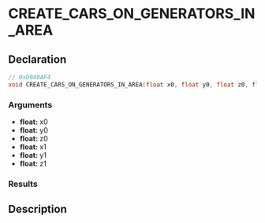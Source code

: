 # CREATE_CARS_ON_GENERATORS_IN_AREA

## Declaration
```cpp
// 0xD940AF4
void CREATE_CARS_ON_GENERATORS_IN_AREA(float x0, float y0, float z0, float x1, float y1, float z1);
```

### Arguments
- **float:** x0
- **float:** y0
- **float:** z0
- **float:** x1
- **float:** y1
- **float:** z1

### Results

## Description
